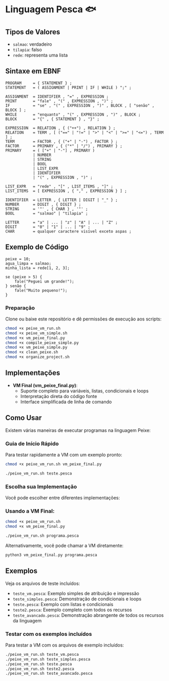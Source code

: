 # Linguagem Pesca 🐟

## Tipos de Valores
- `salmao`: verdadeiro
- `tilapia`: falso
- `rede`: representa uma lista

## Sintaxe em EBNF
```ebnf
PROGRAM     = { STATEMENT } ;
STATEMENT   = ( ASSIGNMENT | PRINT | IF | WHILE ) ";" ;

ASSIGNMENT  = IDENTIFIER , "=" , EXPRESSION ;
PRINT       = "fale" , "(" , EXPRESSION , ")" ;
IF          = "se" , "(" , EXPRESSION , ")" , BLOCK , [ "senão" , BLOCK ] ;
WHILE       = "enquanto" , "(" , EXPRESSION , ")" , BLOCK ;
BLOCK       = "{" , { STATEMENT } , "}" ;

EXPRESSION  = RELATION , { ("++") , RELATION } ;
RELATION    = TERM , [ ("==" | "!=" | ">" | "<" | ">=" | "<=") , TERM ] ;
TERM        = FACTOR , { ("+" | "-") , FACTOR } ;
FACTOR      = PRIMARY , { ("*" | "/") , PRIMARY } ;
PRIMARY     = ( ["+" | "-"] , PRIMARY )
            | NUMBER
            | STRING
            | BOOL
            | LIST_EXPR
            | IDENTIFIER
            | "(" , EXPRESSION , ")" ;

LIST_EXPR   = "rede" , "[" , LIST_ITEMS , "]" ;
LIST_ITEMS  = [ EXPRESSION , { "," , EXPRESSION } ] ;

IDENTIFIER  = LETTER , { LETTER | DIGIT | "_" } ;
NUMBER      = DIGIT , { DIGIT } ;
STRING      = '"' , { CHAR } , '"' ;
BOOL        = "salmao" | "tilapia" ;

LETTER      = "a" | ... | "z" | "A" | ... | "Z" ;
DIGIT       = "0" | "1" | ... | "9" ;
CHAR        = qualquer caractere visível exceto aspas ;
```

## Exemplo de Código
```pesca
peixe = 10;
agua_limpa = salmao;
minha_lista = rede[1, 2, 3];

se (peixe > 5) {
    fale("Peguei um grande!");
} senão {
    fale("Muito pequeno!");
}
``` 

### Preparação
Clone ou baixe este repositório e dê permissões de execução aos scripts:

```bash
chmod +x peixe_vm_run.sh
chmod +x peixe_vm_simple.sh
chmod +x vm_peixe_final.py
chmod +x compile_peixe_simple.py
chmod +x vm_peixe_simple.py
chmod +x clean_peixe.sh
chmod +x organize_project.sh
```

## Implementações

 - **VM Final (vm_peixe_final.py)**: 
   - Suporte completo para variáveis, listas, condicionais e loops
   - Interpretação direta do código fonte
   - Interface simplificada de linha de comando

## Como Usar

Existem várias maneiras de executar programas na linguagem Peixe:

### Guia de Início Rápido

Para testar rapidamente a VM com um exemplo pronto:

```bash
chmod +x peixe_vm_run.sh vm_peixe_final.py

./peixe_vm_run.sh teste.pesca
```

### Escolha sua Implementação

Você pode escolher entre diferentes implementações:

### Usando a VM Final:

```bash
chmod +x peixe_vm_run.sh
chmod +x vm_peixe_final.py

./peixe_vm_run.sh programa.pesca
```

Alternativamente, você pode chamar a VM diretamente:

```bash
python3 vm_peixe_final.py programa.pesca
```

## Exemplos

Veja os arquivos de teste incluídos:
- `teste_vm.pesca`: Exemplo simples de atribuição e impressão
- `teste_simples.pesca`: Demonstração de condicionais e loops
- `teste.pesca`: Exemplo com listas e condicionais
- `teste2.pesca`: Exemplo completo com todos os recursos
- `teste_avancado.pesca`: Demonstração abrangente de todos os recursos da linguagem

### Testar com os exemplos incluídos

Para testar a VM com os arquivos de exemplo incluídos:

```bash
./peixe_vm_run.sh teste_vm.pesca
./peixe_vm_run.sh teste_simples.pesca
./peixe_vm_run.sh teste.pesca
./peixe_vm_run.sh teste2.pesca
./peixe_vm_run.sh teste_avancado.pesca
```